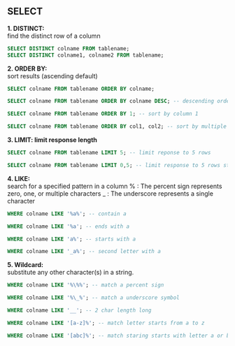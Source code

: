 
## SELECT
**1. DISTINCT:**<br>
find the distinct row of a column
```sql
SELECT DISTINCT colname FROM tablename;
SELECT DISTINCT colname1, colname2 FROM tablename;
```

**2. ORDER BY:** <br>
sort results (ascending default)
```sql
SELECT colname FROM tablename ORDER BY colname; 

SELECT colname FROM tablename ORDER BY colname DESC; -- descending order

SELECT colname FROM tablename ORDER BY 1; -- sort by column 1 

SELECT colname FROM tablename ORDER BY col1, col2; -- sort by multiple  columns
```
**3. LIMIT: limit response length**
```sql
SELECT colname FROM tablename LIMIT 5; -- limit reponse to 5 rows

SELECT colname FROM tablename LIMIT 0,5; -- limit response to 5 rows starts at 0 to end at 5
```

**4. LIKE:** <br>
search for a specified pattern in a column
% : The percent sign represents zero, one, or multiple characters
_ : The underscore represents a single character

```sql
WHERE colname LIKE '%a%'; -- contain a

WHERE colname LIKE '%a'; -- ends with a

WHERE colname LIKE 'a%'; -- starts with a 

WHERE colname LIKE '_a%'; -- second letter with a 
```

**5. Wildcard:** <br>
substitute any other character(s) in a string.
```sql
WHERE colname LIKE '%\%%'; -- match a percent sign

WHERE colname LIKE '%\_%'; -- match a underscore symbol

WHERE colname LIKE '__'; -- 2 char length long

WHERE colname LIKE '[a-z]%'; -- match letter starts from a to z

WHERE colname LIKE '[abc]%'; -- match staring starts with letter a or b or c
```